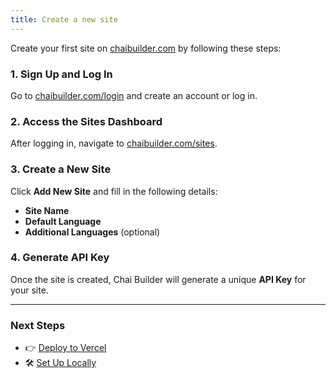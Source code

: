```yaml
---
title: Create a new site
---
```

Create your first site on <a href="https://www.chaibuilder.com/" target="_blank" rel="noopener noreferrer">chaibuilder.com</a> by following these steps:

### **1. Sign Up and Log In**
Go to <a href="https://www.chaibuilder.com/login" target="_blank" rel="noopener noreferrer">chaibuilder.com/login</a> and create an account or log in.

### **2. Access the Sites Dashboard**
After logging in, navigate to <a href="https://www.chaibuilder.com/sites" target="_blank" rel="noopener noreferrer">chaibuilder.com/sites</a>.

### **3. Create a New Site**
Click **Add New Site** and fill in the following details:
- **Site Name**
- **Default Language**
- **Additional Languages** (optional)

### **4. Generate API Key**
Once the site is created, Chai Builder will generate a unique **API Key** for your site.

---

### Next Steps
- 👉 [Deploy to Vercel](/developers/01-getting-started/02-deploy-to-vercel/)
- 🛠️ [Set Up Locally](/developers/01-getting-started/03-setup-locally/)
